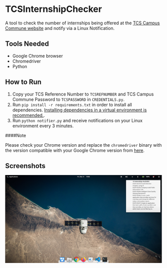 # TCSInternshipChecker

A tool to check the number of internships being offered at the [TCS Campus Commune website](https://campuscommune.tcs.com/en-in/intro) and notify via a Linux Notification.

## Tools Needed

- Google Chrome browser
- Chromedriver
- Python

## How to Run

1. Copy your TCS Reference Number to `TCSREFNUMBER` and TCS Campus Commune Password to `TCSPASSWORD` in  `CREDENTIALS.py`.
2. Run `pip install -r requirements.txt` in order to install all dependencies. [Installing dependencies in a virtual environment is recommended.](https://packaging.python.org/guides/installing-using-pip-and-virtual-environments/).
3. Run `python notifier.py` and receive notifications on your Linux environment every 3 minutes.

####Note

Please check your Chrome version and replace the `chromedriver` binary with the version compatible with your Google Chrome version from [here](https://chromedriver.chromium.org/downloads).

## Screenshots

![TCS Notifier](screenshots/Screenshot_from_2019-11-08_19-06-00.png)
